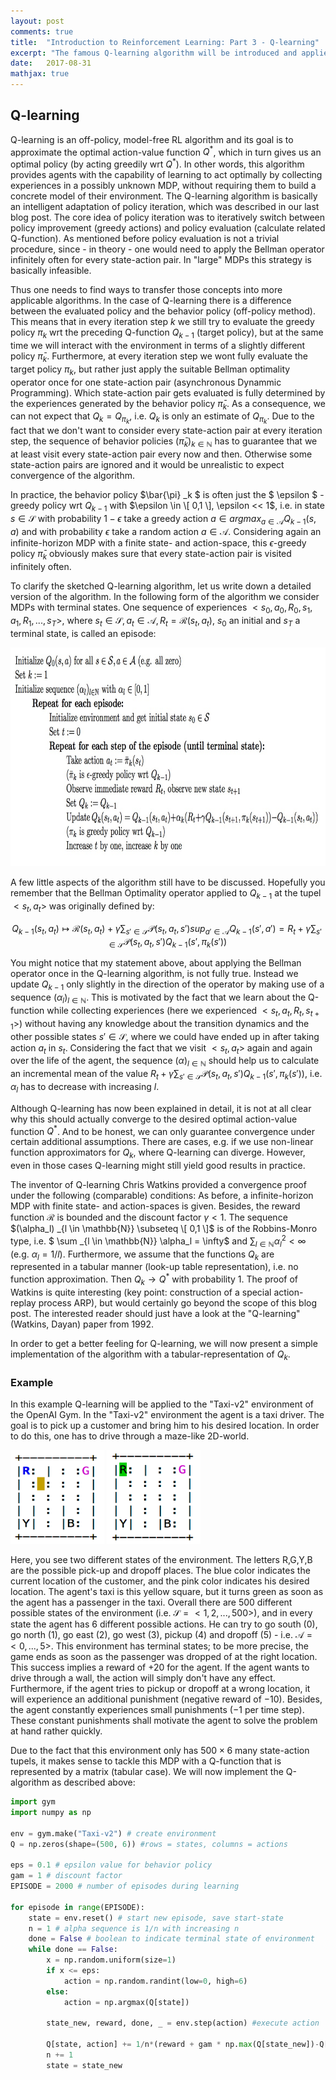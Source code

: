 ```yaml
---
layout: post
comments: true
title:  "Introduction to Reinforcement Learning: Part 3 - Q-learning"
excerpt: "The famous Q-learning algorithm will be introduced and applied to an easy environment of the OpenAI Gym. Besides, Deep Q-Networks will be presented as a powerful application of the Q-learning algorithm."
date:   2017-08-31
mathjax: true
---
```


## Q-learning

Q-learning is an off-policy, model-free RL algorithm and its goal is to approximate the optimal action-value function $Q ^{\ast}$, which in turn gives us an optimal policy (by acting greedily wrt $Q ^{\ast}$). In other words, this algorithm provides agents with the capability of learning to act optimally by collecting experiences in a possibly unknown MDP, without requiring them to build a concrete model of their environment. 
The Q-learning algorithm is basically an intelligent adaptation of policy iteration, which was described in our last blog post. The core idea of policy iteration was to iteratively switch between policy improvement (greedy actions) and policy evaluation (calculate related Q-function). As mentioned before policy evaluation is not a trivial procedure, since - in theory - one would need to apply the Bellman operator infinitely often for every state-action pair. In "large" MDPs this strategy is basically infeasible. 

Thus one needs to find ways to transfer those concepts into more applicable algorithms. 
In the case of Q-learning there is a difference between the evaluated policy and the behavior policy (off-policy method). This means that in every iteration step $k$ we still try to evaluate the greedy policy $\pi_k$ wrt the preceding Q-function $Q_{k-1}$ (target policy), but at the same time we will interact with the environment in terms of a slightly different policy $\bar{\pi}_k$. Furthermore, at every iteration step we wont fully evaluate the target policy $\pi_k$, but rather just apply the suitable Bellman optimality operator once for one state-action pair (asynchronous Dynammic Programming). Which state-action pair gets evaluated is fully determined by the experiences generated by the behavior policy $\bar{\pi}_k$.
As a consequence, we can not expect that $Q_k = Q _{\pi_k}$, i.e. $Q _k$ is only an estimate of $Q _{\pi_k}$. 
Due to the fact that we don't want to consider every state-action pair at every iteration step, the sequence of behavior policies $(\bar{\pi}_k) _ {k \in \mathbb{N}}$ has to guarantee that we at least visit every state-action pair every now and then. Otherwise some state-action pairs are ignored and it would be unrealistic to expect convergence of the algorithm. 

In practice, the behavior policy $\bar{\pi} _k $ is often just the $ \epsilon $ -greedy policy wrt $Q _{k-1}$ with $\epsilon \in \[ 0,1 \], \epsilon << 1$, i.e. in state $s \in \mathcal{S}$ with probability $1 - \epsilon$ take a greedy action $a \in argmax _{a \in \mathcal{A}} Q _{k-1} (s,a)$ and with probability $\epsilon$ take a random action $a \in \mathcal{A}$. Considering again an infinite-horizon MDP with a finite state- and action-space, this $\epsilon$-greedy policy $\bar{\pi}_k$ obviously makes sure that every state-action pair is visited infinitely often. 

To clarify the sketched Q-learning algorithm, let us write down a detailed version of the algorithm. In the following form of the algorithm we consider MDPs with terminal states. One sequence of experiences $<s_0,a_0,R_0,s_1,a_1,R_1,...,s_T>$, where $s_t \in \mathcal{S}, a_t \in \mathcal{A}, R_t = \mathcal{R} (s_t,a_t)$, $s_0$ an initial and $s_T$ a terminal state, is called an episode:

<img src="https://raw.githubusercontent.com/IXI90/IXI90.github.io/master/Q-learning.jpg" width="700" height="350" />

A few little aspects of the algorithm still have to be discussed. Hopefully you remember that the Bellman Optimality operator applied to $Q_{k-1}$ at the tupel $<s_t,a_t>$ was originally defined by:
 
 $$ Q_{k-1} (s_t,a_t) \mapsto \mathcal{R} (s_t,a_t) + \gamma \sum_{ s' \in \mathcal{S} } \mathcal{P} (s_t,a_t,s') sup_{a' \in \mathcal{A}} Q_{k-1} (s', a') = R_t + \gamma \sum_{ s' \in \mathcal{S} } \mathcal{P} (s_t,a_t,s') Q_{k-1} (s', \pi_k (s'))$$

You might notice that my statement above, about applying the Bellman operator once in the Q-learning algorithm, is not fully true. Instead we update $Q_{k-1}$ only slightly in the direction of the operator by making use of a sequence $(\alpha_l) _{l \in \mathbb{N}}$. 
This is motivated by the fact that we learn about the Q-function while collecting experiences (here we experienced $<s _t,a _t,R _t,s _{t+1}>$) without having any knowledge about the transition dynamics and the other possible states $s' \in \mathcal{S}$, where we could have ended up in after taking action $a_t$ in $s_t$. Considering the fact that we visit $<s_t,a_t>$ again and again over the life of the agent, the sequence $(\alpha) _{l \in \mathbb{N}}$ should help us to calculate an incremental mean of the value $R _t + \gamma \sum _{ s' \in \mathcal{S} } \mathcal{P} (s _t,a _t,s') Q _{k-1} (s', \pi_k (s'))$, i.e. $\alpha_l$ has to decrease with increasing $l$.  

Although Q-learning has now been explained in detail, it is not at all clear why this should actually converge to the desired optimal action-value function $Q ^{\ast}$. And to be honest, we can only guarantee convergence under certain additional assumptions. There are cases, e.g. if we use non-linear function approximators for $Q_k$, where Q-learning can diverge. However, even in those cases Q-learning might still yield good results in practice. 

The inventor of Q-learning Chris Watkins provided a convergence proof under the following (comparable) conditions: As before, a infinite-horizon MDP with finite state- and action-spaces is given. Besides, the reward function $\mathcal{R}$ is bounded and the discount factor $\gamma < 1$. The sequence $(\alpha_l) _{l \in \mathbb{N}} \subseteq \[ 0,1 \]$ is of the Robbins-Monro type, i.e. $ \sum _{l \in \mathbb{N}} \alpha_l = \infty$ and $\sum _{l \in \mathbb{N}} \alpha_l^2 < \infty$ (e.g. $\alpha_l = 1/l$). Furthermore, we assume that the functions $Q_k$ are represented in a tabular manner (look-up table representation), i.e. no function approximation.
Then $Q_k \rightarrow Q^{\ast}$ with probability $1$. The proof of Watkins is quite interesting (key point: construction of a special action-replay process ARP), but would certainly go beyond the scope of this blog post. The interested reader should just have a look at the "Q-learning" (Watkins, Dayan) paper from 1992.

In order to get a better feeling for Q-learning, we will now present a simple implementation of the algorithm with a tabular-representation of $Q_k$.

### Example

In this example Q-learning will be applied to the "Taxi-v2" environment of the OpenAI Gym. In the "Taxi-v2" environment the agent is a taxi driver. The goal is to pick up a customer and bring him to his desired location. In order to do this, one has to drive through a maze-like 2D-world.     

<img src="https://raw.githubusercontent.com/IXI90/IXI90.github.io/master/WithoutPassenger.png" width="150" height="150"/> <img src="https://raw.githubusercontent.com/IXI90/IXI90.github.io/master/WithPassenger.png" width="150" height="150"/>

Here, you see two different states of the environment. The letters R,G,Y,B are the possible pick-up and dropoff places. The blue color indicates the current location of the customer, and the pink color indicates his desired location. The agent's taxi is this yellow square, but it turns green as soon as the agent has a passenger in the taxi. 
Overall there are 500 different possible states of the environment (i.e. $\mathcal{S} = <1,2,...,500>$), and in every state the agent has 6 different possible actions. He can try to go south ($0$), go north ($1$), go east ($2$), go west ($3$), pickup ($4$) and dropoff ($5$) - i.e. $\mathcal{A} = <0,...,5>$. This environment has terminal states; to be more precise, the game ends as soon as the passenger was dropped of at the right location. This success implies a reward of $+20$ for the agent. If the agent wants to drive through a wall, the action will simply don't have any effect. Furthermore, if the agent tries to pickup or dropoff at a wrong location, it will experience an additional punishment (negative reward of $-10$). Besides, the agent constantly experiences small punishments ($-1$ per time step). These constant punishments shall motivate the agent to solve the problem at hand rather quickly.  

Due to the fact that this environment only has $500 \times 6$ many state-action tupels, it makes sense to tackle this MDP with a Q-function that is represented by a matrix (tabular case). We will now implement the Q-algorithm as described above:

```python
import gym
import numpy as np

env = gym.make("Taxi-v2") # create environment
Q = np.zeros(shape=(500, 6)) #rows = states, columns = actions

eps = 0.1 # epsilon value for behavior policy
gam = 1 # discount factor
EPISODE = 2000 # number of episodes during learning

for episode in range(EPISODE):
    state = env.reset() # start new episode, save start-state
    n = 1 # alpha sequence is 1/n with increasing n
    done = False # boolean to indicate terminal state of environment
    while done == False:
        x = np.random.uniform(size=1)
        if x <= eps:
            action = np.random.randint(low=0, high=6)
        else:
            action = np.argmax(Q[state])
    
        state_new, reward, done, _ = env.step(action) #execute action

        Q[state, action] += 1/n*(reward + gam * np.max(Q[state_new])-Q[state,action])
        n += 1
        state = state_new
```

 


